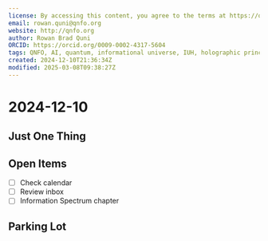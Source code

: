 ```yaml
---
license: By accessing this content, you agree to the terms at https://qnfo.org/LICENSE
email: rowan.quni@qnfo.org
website: http://qnfo.org
author: Rowan Brad Quni
ORCID: https://orcid.org/0009-0002-4317-5604
tags: QNFO, AI, quantum, informational universe, IUH, holographic principle
created: 2024-12-10T21:36:34Z
modified: 2025-03-08T09:38:27Z
---
```


# 2024-12-10

## Just One Thing

## Open Items

- [ ] Check calendar
- [ ] Review inbox
- [ ] Information Spectrum chapter

## Parking Lot
